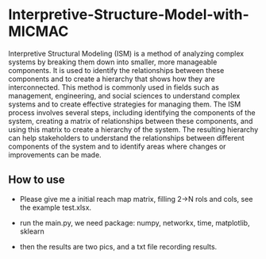 # Interpretive-Structure-Model-with-MICMAC
Interpretive Structural Modeling (ISM) is a method of analyzing complex systems by breaking them down into smaller, 
more manageable components. 
It is used to identify the relationships between these components and to create a hierarchy that shows how they are interconnected. 
This method is commonly used in fields such as management, engineering, 
and social sciences to understand complex systems and to create effective strategies for managing them. The ISM process involves several steps, 
including identifying the components of the system, creating a matrix of relationships between these components, 
and using this matrix to create a hierarchy of the system. 
The resulting hierarchy can help stakeholders to understand the relationships between different components of the system and to identify areas 
where changes or improvements can be made.

## How to use
- Please give me a initial reach map matrix, filling 2->N rols and cols, see the example test.xlsx.

- run the main.py, we need package: numpy, networkx, time, matplotlib, sklearn

- then the results are two pics, and a txt file recording results.
